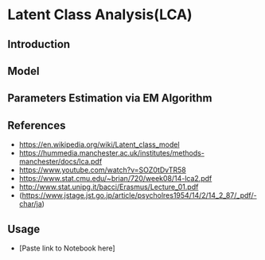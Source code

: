 # Latent Class Analysis(LCA)
## Introduction

## Model

## Parameters Estimation via EM Algorithm

## References
- https://en.wikipedia.org/wiki/Latent_class_model
- https://hummedia.manchester.ac.uk/institutes/methods-manchester/docs/lca.pdf
- https://www.youtube.com/watch?v=SOZ0tDvTR58
- https://www.stat.cmu.edu/~brian/720/week08/14-lca2.pdf
- http://www.stat.unipg.it/bacci/Erasmus/Lecture_01.pdf
- (https://www.jstage.jst.go.jp/article/psycholres1954/14/2/14_2_87/_pdf/-char/ja)

## Usage
- [Paste link to Notebook here]
